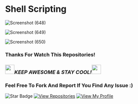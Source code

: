 # Shell Scripting



![Screenshot (648)](https://github.com/iamvikramkumar/shell_scripting/assets/89016145/92a823a7-f499-418b-8e5c-8056a05fd8a2)

![Screenshot (649)](https://github.com/iamvikramkumar/shell_scripting/assets/89016145/32f3cde1-e179-401a-8e04-4ecd4a6315db)

![Screenshot (650)](https://github.com/iamvikramkumar/shell_scripting/assets/89016145/2daf4f70-3ffb-4adb-90e5-e12138e50937)

### Thanks For Watch This Repositories!

### <img src="https://media.giphy.com/media/WUlplcMpOCEmTGBtBW/giphy.gif" width="30"><i>KEEP AWESOME & STAY COOL!</i><img src="https://media.giphy.com/media/WUlplcMpOCEmTGBtBW/giphy.gif" width="30">

### Feel Free To Fork And Report If You Find Any Issue :)

![Star Badge](https://img.shields.io/static/v1?label=%F0%9F%8C%9F&message=If%20Useful&style=style=flat&color=BC4E99)
[![View Repositories](https://img.shields.io/badge/View-My_Repositories-blue?logo=GitHub)](https://github.com/iamvikramkumar?tab=repositories)
[![View My Profile](https://img.shields.io/badge/View-My_Profile-green?logo=GitHub)](https://github.com/iamvikramkumar)
</div>
